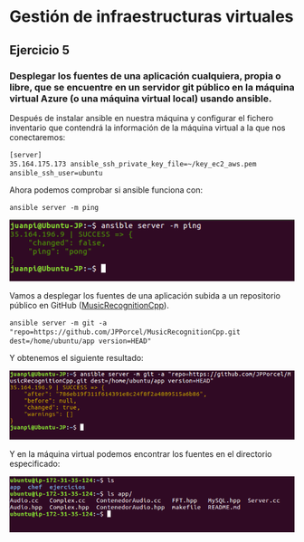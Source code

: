 # Gestión de infraestructuras virtuales

## Ejercicio 5

### Desplegar los fuentes de una aplicación cualquiera, propia o libre, que se encuentre en un servidor git público en la máquina virtual Azure (o una máquina virtual local) usando ansible.

Después de instalar ansible en nuestra máquina y configurar el fichero inventario que contendrá la información de la máquina virtual a la que nos conectaremos:

	[server]
	35.164.175.173 ansible_ssh_private_key_file=~/key_ec2_aws.pem ansible_ssh_user=ubuntu

Ahora podemos comprobar si ansible funciona con:

	ansible server -m ping


![Resultado de ping con ansible](https://github.com/JPPorcel/CC-Ejercicios/blob/master/Tema%202/images/ej_5.png?raw=true)


Vamos a desplegar los fuentes de una aplicación subida a un repositorio público en GitHub ([MusicRecognitionCpp](https://github.com/JPPorcel/MusicRecognitionCpp)).

	ansible server -m git -a "repo=https://github.com/JPPorcel/MusicRecognitionCpp.git dest=/home/ubuntu/app version=HEAD"

Y obtenemos el siguiente resultado:

![Resultado de ping con ansible](https://github.com/JPPorcel/CC-Ejercicios/blob/master/Tema%202/images/ej_5_1.png?raw=true)

Y en la máquina virtual podemos encontrar los fuentes en el directorio especificado:

![Resultado de ping con ansible](https://github.com/JPPorcel/CC-Ejercicios/blob/master/Tema%202/images/ej_5_2.png?raw=true)